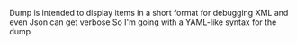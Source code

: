 
Dump is intended to display items in a short format for debugging
XML and even Json can get verbose
So I'm going with a YAML-like syntax for the dump